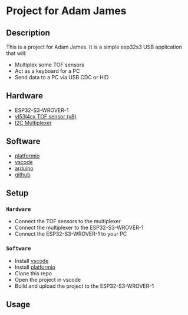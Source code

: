 # Project for Adam James

## Description

This is a project for Adam James. It is a simple esp32s3 USB application that will:

* Multiplex some TOF sensors
* Act as a keyboard for a PC
* Send data to a PC via USB CDC or HID

## Hardware

* ESP32-S3-WROVER-1
* [vl53l4cx TOF sensor (x8)](https://learn.adafruit.com/adafruit-vl53l4cx-time-of-flight-distance-sensor)
* [I2C Multiplexer](https://www.dfrobot.com/product-1780.html)

## Software

* [platformio](https://platformio.org/)
* [vscode](https://code.visualstudio.com/)
* [arduino](https://www.arduino.cc/)
* [github](https://github.com)

## Setup

### `Hardware`

* Connect the TOF sensors to the multiplexer
* Connect the multiplexer to the ESP32-S3-WROVER-1
* Connect the ESP32-S3-WROVER-1 to your PC

### `Software`

* Install [vscode](https://code.visualstudio.com/)
* Install [platformio](https://platformio.org/)
* Clone this repo
* Open the project in vscode
* Build and upload the project to the ESP32-S3-WROVER-1

## Usage
